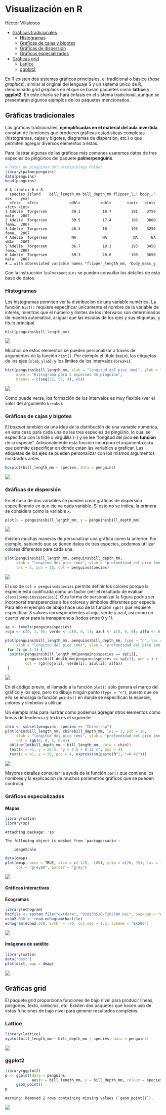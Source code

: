Visualización en R
================
Héctor Villalobos

- <a href="#gráficas-tradicionales"
  id="toc-gráficas-tradicionales">Gráficas tradicionales</a>
  - <a href="#histogramas" id="toc-histogramas">Histogramas</a>
  - <a href="#gráficas-de-cajas-y-bigotes"
    id="toc-gráficas-de-cajas-y-bigotes">Gráficas de cajas y bigotes</a>
  - <a href="#gráficas-de-dispersión"
    id="toc-gráficas-de-dispersión">Gráficas de dispersión</a>
  - <a href="#gráficos-especializados"
    id="toc-gráficos-especializados">Gráficos especializados</a>
- <a href="#gráficas-grid" id="toc-gráficas-grid">Gráficas grid</a>
  - <a href="#lattice" id="toc-lattice">Lattice</a>
  - <a href="#ggplot2" id="toc-ggplot2">ggplot2</a>

En R existen dos sistemas gráficos principales, el tradicional o básico
(*base graphics*), similar al original del lenguaje S y un sistema único
de R, denominado *grid graphics* en el que se basan paquetes como
**lattice** y **ggplot2**. En este charla se hará énfasis en el sistema
tradicional, aunque se presentarán algunos ejemplos de los paquetes
mencionados.

## Gráficas tradicionales

Las gráficas tradicionales, **ejemplificadas en el material del aula
invertida**, constan de funciones que producen gráficas estadísticas
completas (histogramas, cajas y bigotes, diagramas de dispersión, etc.)
o que permiten agregar diversos elementos a estas.

Para ilustrar algunas de las gráficas más comunes usaremos datos de tres
especies de pingüinos del paquete **palmerpenguins**.

``` r
# Datos de pingüinos del archipiélago Palmer
library(palmerpenguins)
data(penguins)
head(penguins)
```

    # A tibble: 6 × 8
      species island    bill_length_mm bill_depth_mm flipper_l…¹ body_…² sex    year
      <fct>   <fct>              <dbl>         <dbl>       <int>   <int> <fct> <int>
    1 Adelie  Torgersen           39.1          18.7         181    3750 male   2007
    2 Adelie  Torgersen           39.5          17.4         186    3800 fema…  2007
    3 Adelie  Torgersen           40.3          18           195    3250 fema…  2007
    4 Adelie  Torgersen           NA            NA            NA      NA <NA>   2007
    5 Adelie  Torgersen           36.7          19.3         193    3450 fema…  2007
    6 Adelie  Torgersen           39.3          20.6         190    3650 male   2007
    # … with abbreviated variable names ¹​flipper_length_mm, ²​body_mass_g

Con la instrucción `?palmerpenguins` se pueden consultar los detalles de
esta base de datos.

### Histogramas

Los histogramas permiten ver la distribución de una variable numérica.
La función `hist()` requiere especificar únicamente el nombre de la
variable de interés, mientras que el número y límites de los intervalos
son determinados de manera automática, al igual que las escalas de los
ejes y sus etiquetas, y título principal.

``` r
hist(penguins$bill_length_mm)
```

![](Visualizacion_en_R_files/figure-commonmark/unnamed-chunk-2-1.png)

Muchos de estos elementos se pueden personalizar a través de argumentos
de la función `hist()`. Por ejemplo el título (`main`), las etiquetas de
los ejes (`xlab`, `ylab`), y los límites de los intervalos (`breaks`).

``` r
hist(penguins$bill_length_mm, xlab = "longitud del pico (mm)", ylab = "Frecuencia",
     main = "Histograma para 3 especies de pingüino", 
     breaks = c(seq(32, 52, 4), 60))
```

![](Visualizacion_en_R_files/figure-commonmark/unnamed-chunk-3-1.png)

Como puede verse, los formación de los intervalos es muy flexible (ver
el valor del argumento `breaks`).

### Gráficas de cajas y bigotes

El *boxplot* también da una idea de la distribución de una variable
numérica, en este caso para cada una de las tres especies de pingüino,
lo cual se especifica con la tilde o virgulilla (`~`) y se lee “longitud
del pico **en función** de la especie”. Adicionalmente esta función
incorpora el argumento `data` que permite especificar en donde están las
variables a graficar. Las etiquetas de los ejes se pueden personalizar
con los mismos argumentos mostrados antes.

``` r
boxplot(bill_length_mm ~ species, data = penguins)
```

![](Visualizacion_en_R_files/figure-commonmark/unnamed-chunk-4-1.png)

### Gráficas de dispersión

En el caso de dos variables se pueden crear gráficas de dispersión
especificando en que eje va cada variable. Si esto no se indica, la
primera se considera como la variable `x`.

``` r
plot(x = penguins$bill_length_mm, y = penguins$bill_depth_mm)
```

![](Visualizacion_en_R_files/figure-commonmark/unnamed-chunk-5-1.png)

Existen muchas maneras de personalizar una gráfica como la anterior. Por
ejemplo, sabiendo que se tienen datos de tres especies, podemos utilizar
colores diferentes para cada una.

``` r
plot(penguins$bill_length_mm, penguins$bill_depth_mm,
     xlab = "longitud del pico (mm)", ylab = "profundidad del pico (mm)",
     las = 1, pch = 16, col = penguins$species)
```

![](Visualizacion_en_R_files/figure-commonmark/unnamed-chunk-6-1.png)

El uso de `col = penguins$species` permite definir los colores porque la
especie esta codificada como un factor (ver el resultado de evaluar
`class(penguins$species)`). Otra forma de personalizar la figura podría
ser incorporar transparencias a los colores y símbolos diferentes por
especie. Para ello el ejemplo de abajo hace uso de la función `rgb()`
que requiere especificar 3 valores correspondientes al rojo, verde y
azul, así como un cuarto valor para la transparencia (todos entre 0 y
1).

``` r
sp <- levels(penguins$species)
rojo <- c(0, 1, 0); verde <- c(0, 0, 1); azul <- c(0, 0, 0); alfa <- 0.4

plot(penguins$bill_length_mm, penguins$bill_depth_mm, type = "n", las = 1,
     xlab = "longitud del pico (mm)", ylab = "profundidad del pico (mm)")
 for (i in 1:3) {
  points(penguins$bill_length_mm[penguins$species == sp[i]],
         penguins$bill_depth_mm[penguins$species == sp[i]], pch = i + 14, 
         col = rgb(rojo[i], verde[i], azul[i], alfa))  
 }
```

![](Visualizacion_en_R_files/figure-commonmark/unnamed-chunk-7-1.png)

En el código previo, el llamado a la función `plot()` solo genera el
marco del gráfico y los ejes, pero no dibuja ningún punto
(`type = "n"`), puesto que de ello se encarga la función `points()` en
donde se especifican la especie, colores y símbolos a utilizar.

Un ejemplo más para ilustrar como podemos agregar otros elementos como
líneas de tendencia y texto es el siguiente:

``` r
chin <- subset(penguins, species == "Chinstrap")
plot(chin$bill_length_mm, chin$bill_depth_mm, las = 1, pch = 16,
     xlab = "longitud del pico (mm)", ylab = "profundidad del pico (mm)",
     col = rgb(0, 0, 1, 0.4))
  abline(lm(bill_depth_mm ~ bill_length_mm, data = chin))
  text(x = 41, y = 20.5, "y = 7.5 + 0.22 x", pos = 4)
  text(x = 41, y = 20, pos = 4, expression(paste(R^2, "=0.42")))
```

![](Visualizacion_en_R_files/figure-commonmark/unnamed-chunk-8-1.png)

Mayores detalles consultar la ayuda de la función `par()` que contiene
los nombres y la explicación de muchos parámetros gráficos que se pueden
controlar.

### Gráficos especializados

#### Mapas

``` r
library(satin)
library(sp)
```


    Attaching package: 'sp'

    The following object is masked from 'package:satin':

        imageScale

``` r
data(dmap)
plot(dmap, axes = TRUE, xlim = c(-120, -105), ylim = c(20, 35), las = 1, 
     col = "grey90", border = "grey")
```

![](Visualizacion_en_R_files/figure-commonmark/unnamed-chunk-9-1.png)

#### Gráficas interactivas

#### Ecogramas

``` r
library(echogram)
hacfile <- system.file("extdata", "D20150510-T202500.hac", package = "echogram")
echo2.038 <- read.echogram(hacfile)
echogram(echo2.038, Svthr = -70, col.sep = 1.5, scheme = "EK500")
```

![](Visualizacion_en_R_files/figure-commonmark/unnamed-chunk-10-1.png)

#### Imágenes de satélite

``` r
library(satin)
data("dsst")
plot(dsst, map = dmap)
```

![](Visualizacion_en_R_files/figure-commonmark/unnamed-chunk-11-1.png)

## Gráficas grid

El paquete grid proporciona funciones de bajo nivel para producir
líneas, polígonos, texto, símbolos, etc. Existen dos paquetes que hacen
uso de estas funciones de bajo nivel para generar resultados completos.

### Lattice

``` r
library(lattice)
xyplot(bill_length_mm ~ bill_depth_mm | species, data = penguins)
```

![](Visualizacion_en_R_files/figure-commonmark/unnamed-chunk-12-1.png)

### ggplot2

``` r
library(ggplot2)
p <- ggplot(data = penguins, 
            aes(x = bill_length_mm, y = bill_depth_mm, colour = species)) +
     geom_point()
p
```

    Warning: Removed 2 rows containing missing values (`geom_point()`).

![](Visualizacion_en_R_files/figure-commonmark/unnamed-chunk-13-1.png)

